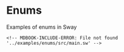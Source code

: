 # Enums

Examples of enums in Sway

```sway
<!-- MDBOOK-INCLUDE-ERROR: File not found '../examples/enums/src/main.sw' -->
```
